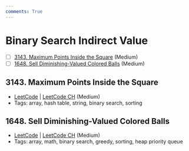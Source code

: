 ```yaml
---
comments: True
---
```


# Binary Search Indirect Value

- [ ] [3143. Maximum Points Inside the Square](https://leetcode.cn/problems/maximum-points-inside-the-square/) (Medium)
- [ ] [1648. Sell Diminishing-Valued Colored Balls](https://leetcode.cn/problems/sell-diminishing-valued-colored-balls/) (Medium)

## 3143. Maximum Points Inside the Square

-   [LeetCode](https://leetcode.com/problems/maximum-points-inside-the-square/) | [LeetCode CH](https://leetcode.cn/problems/maximum-points-inside-the-square/) (Medium)
-   Tags: array, hash table, string, binary search, sorting


## 1648. Sell Diminishing-Valued Colored Balls

-   [LeetCode](https://leetcode.com/problems/sell-diminishing-valued-colored-balls/) | [LeetCode CH](https://leetcode.cn/problems/sell-diminishing-valued-colored-balls/) (Medium)
-   Tags: array, math, binary search, greedy, sorting, heap priority queue
